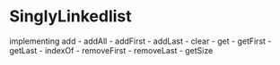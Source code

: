 # SinglyLinkedlist
implementing  add - addAll - addFirst - addLast - clear - get - getFirst - getLast - indexOf - removeFirst - removeLast - getSize
